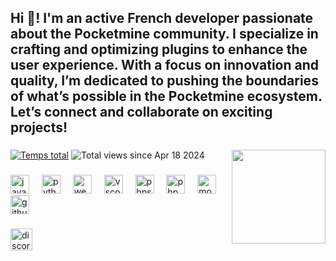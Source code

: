 <h2 align="left">Hi 👋! I'm an active French developer passionate about the Pocketmine community. I specialize in crafting and optimizing plugins to enhance the user experience. With a focus on innovation and quality, I’m dedicated to pushing the boundaries of what’s possible in the Pocketmine ecosystem. Let’s connect and collaborate on exciting projects!</h2>


###
[![Temps total](https://wakatime.com/badge/user/52636d89-52cb-4792-b60a-63d479494ca6.svg)](https://wakatime.com/@52636d89-52cb-4792-b60a-63d479494ca6)
<img src="https://komarev.com/ghpvc/?username=Skso-cmd" alt="Total views since Apr 18 2024" />
<img align="right" height="150" src="https://i.pinimg.com/originals/02/dc/5b/02dc5baf1eeb939ba787ce260a945efa.jpg"  />

###

<div align="left">
  <img src="https://cdn.jsdelivr.net/gh/devicons/devicon/icons/javascript/javascript-plain.svg" height="30" alt="javascript logo"  />
  <img width="12" />
  <img src="https://cdn.jsdelivr.net/gh/devicons/devicon/icons/python/python-original.svg" height="30" alt="python logo"  />
  <img width="12" />
  <img src="https://cdn.jsdelivr.net/gh/devicons/devicon/icons/webstorm/webstorm-original.svg" height="30" alt="webstorm logo"  />
  <img width="12" />
  <img src="https://cdn.jsdelivr.net/gh/devicons/devicon/icons/vscode/vscode-original.svg" height="30" alt="vscode logo"  />
  <img width="12" />
  <img src="https://cdn.jsdelivr.net/gh/devicons/devicon/icons/phpstorm/phpstorm-original.svg" height="30" alt="phpstorm logo"  />
  <img width="12" />
  <img src="https://cdn.jsdelivr.net/gh/devicons/devicon/icons/php/php-original.svg" height="30" alt="php logo"  />
  <img width="12" />
  <img src="https://cdn.jsdelivr.net/gh/devicons/devicon/icons/mongodb/mongodb-original.svg" height="30" alt="mongodb logo"  />
  <img width="12" />
  <img src="https://cdn.jsdelivr.net/gh/devicons/devicon/icons/github/github-original.svg" height="30" alt="github logo"  />
</div>

###

<div align="left">
  <a href="https://discord.com/users/985589765707538472" target="_blank">
    <img src="https://img.shields.io/static/v1?message=Discord&logo=discord&label=&color=7289DA&logoColor=white&labelColor=&style=for-the-badge" height="35" alt="discord logo"  />
  </a>
</div>

###
